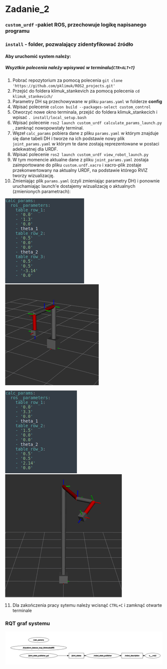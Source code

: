 # Zadanie_2

### `custom_urdf` -pakiet ROS, przechowuje logikę napisanego programu
### `install` - folder, pozwalający zidentyfikować źródło
#### Aby uruchomić system należy:
##### Wsyztkie polecenia należy wpisywać w terminalu(`CTR+ALT+T`)
1. Pobrać repozytorium za pomocą polecenia `git clone 'https://github.com/pklimuk/ROS2_projects.git'`
2. Przejść do foldera klimuk_stankevich za pomocą polecenia `cd klimuk_stankevich/`
3. Parametry DH są przechowywane w pliku `params.yaml` w folderze **config**
4. Wpisać polecenie `colcon build --packages-select custom_control`
5. Otworzyć nowe okno terminala, przejść do foldera klimuk_stankecich i wpisać `. install/local_setup.bash `
6. Wpisać polecenie `ros2 launch custom_urdf calculate_params_launch.py `, zamknąć nowopowstały terminal.
7. Węzeł `calc_params` pobiera dane z pliku `params.yaml` w którym znajduje się dane tabeli DH i tworze na ich podstawie nowy plik `joint_params.yaml` w którym te dane zostają reprezentowane w postaci adekwatnej dla URDF.
8. Wpisać polecenie `ros2 launch custom_urdf view_robot_launch.py `
9. W tym momencie aktualne dane z pliku `joint_params.yaml` zostaja zaimportowane do pliku `custom.urdf.xacro` i xacro-plik zostaje przekonwertowany na aktualny URDF, na podstawie którego RVIZ tworzy wizualizację.
10. Zmieniając plik `params.yaml` (czyli zmieniając parametry DH) i ponownie uruchamiając launch'e dostajemy wizualizację o aktualnych (zmienionych parametrach):

![dh1](./images/zad2/DH1.png) ![rviz1](./images/zad2/RVIZ1.png)
 
![dh2](./images/zad2/DH2.png) ![rviz2](./images/zad2/RVIZ2.png)

11. Dla zakończenia pracy sytemu należy wcisnąć `CTRL+C` i zamknąć otwarte terminale



### RQT graf systemu 
![rqt graph](./images/zad2/ANRO_zadanie2.png)
